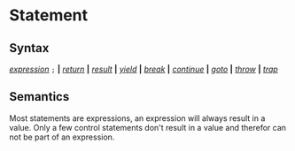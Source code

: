 # Statement

## Syntax

[_expression_](expression.md) `;` __|__
[_return_](return.md) __|__
[_result_](result.md) __|__
[_yield_](yield.md) __|__
[_break_](break.md) __|__ 
[_continue_](continue.md) __|__
[_goto_](goto.md) __|__
[_throw_](throw.md) __|__
[_trap_](trap.md)

## Semantics
Most statements are expressions, an expression will always result in a value.
Only a few control statements don't result in a value and therefor can not
be part of an expression.
